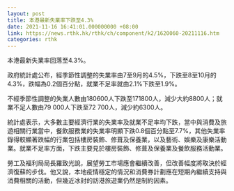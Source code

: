 ```yaml
---
layout: post
title: 本港最新失業率下跌至4.3%
date: 2021-11-16 16:41:01.000000000 +08:00
link: https://news.rthk.hk/rthk/ch/component/k2/1620060-20211116.htm
categories: rthk
---
```


本港最新失業率回落至4.3%。    

政府統計處公布，經季節性調整的失業率由7至9月的4.5%，下跌至8至10月的4.3%，跌幅為0.2個百分點，就業不足率就由2.1%下跌至1.9%。

不經季節性調整的失業人數由180600人下跌至171800人，減少大約8800人；就業不足人數由79 000人下跌至72 700人，減少約6300人。
 
統計處表示，大多數主要經濟行業的失業率及就業不足率均下跌，當中與消費及旅遊相關行業當中，餐飲服務業的失業率明顯下跌0.8個百分點至7.7%，其他失業率錄得較顯著跌幅的行業包括樓房裝飾、修葺及保養業，以及藝術、娛樂及康樂活動業。就業不足率方面，下跌主要見於樓房裝飾、修葺及保養業及餐飲服務活動業。
 
勞工及福利局局長羅致光說，展望勞工市場應會繼續改善，但改善幅度將取決於經濟復蘇的步伐。他又說，本地疫情穩定的情況和消費券計劃應在短期內繼續支持與消費相關的活動，但幾近冰封的訪港旅遊業仍然是制約因素。
